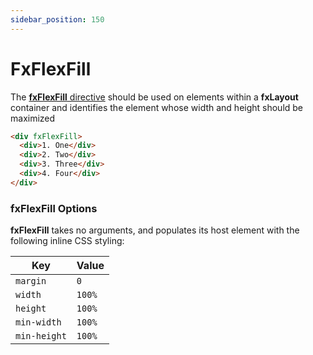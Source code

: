 ```yaml
---
sidebar_position: 150
---
```


# FxFlexFill

The [**fxFlexFill** directive][fill] should be used on elements within a **fxLayout** container and identifies the
element whose width and height should be maximized

```html
<div fxFlexFill>
  <div>1. One</div>
  <div>2. Two</div>
  <div>3. Three</div>
  <div>4. Four</div>
</div>
```

### fxFlexFill Options

**fxFlexFill** takes no arguments, and populates its host element with the following inline CSS styling:

| Key          | Value  |
| ------------ | ------ |
| `margin`     | `0`    |
| `width`      | `100%` |
| `height`     | `100%` |
| `min-width`  | `100%` |
| `min-height` | `100%` |

[fill]: https://github.com/ngbracket/ngx-layout/blob/main/src/lib/flex/flex-fill/flex-fill.tst#L31
